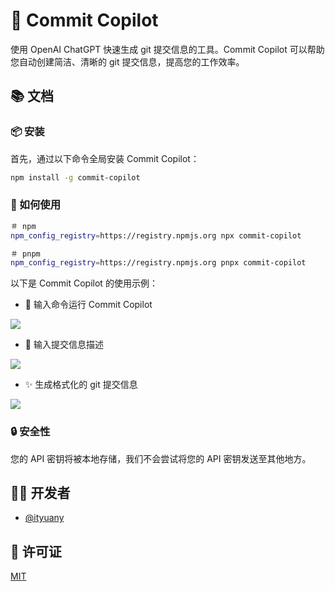 # 🚀 Commit Copilot

使用 OpenAI ChatGPT 快速生成 git 提交信息的工具。Commit Copilot 可以帮助您自动创建简洁、清晰的 git 提交信息，提高您的工作效率。

## 📚 文档

### 📦 安装

首先，通过以下命令全局安装 Commit Copilot：

```sh
npm install -g commit-copilot
```

### 🤔 如何使用

```sh
＃ npm
npm_config_registry=https://registry.npmjs.org npx commit-copilot

＃ pnpm
npm_config_registry=https://registry.npmjs.org pnpx commit-copilot
```

以下是 Commit Copilot 的使用示例：

- 🔨 输入命令运行 Commit Copilot

![](https://ityuany-assets.oss-cn-hangzhou.aliyuncs.com/uPic/uy6p0I.png)

- 📝 输入提交信息描述

![](https://ityuany-assets.oss-cn-hangzhou.aliyuncs.com/uPic/FYvUKy.png)

- ✨ 生成格式化的 git 提交信息

![](https://ityuany-assets.oss-cn-hangzhou.aliyuncs.com/uPic/guMtsT.png)

### 🔒 安全性

您的 API 密钥将被本地存储，我们不会尝试将您的 API 密钥发送至其他地方。

## 👨‍💻 开发者

- [@ityuany](https://github.com/ityuany)

## 📄 许可证

[MIT](https://choosealicense.com/licenses/mit/)
